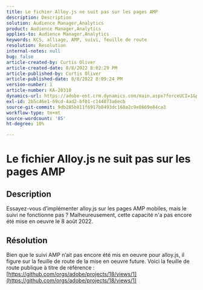 ```yaml
---
title: Le fichier Alloy.js ne suit pas sur les pages AMP
description: Description
solution: Audience Manager,Analytics
product: Audience Manager,Analytics
applies-to: Audience Manager,Analytics
keywords: KCS, alliage, AMP, suivi, feuille de route
resolution: Resolution
internal-notes: null
bug: false
article-created-by: Curtis Oliver
article-created-date: 8/8/2022 8:02:29 PM
article-published-by: Curtis Oliver
article-published-date: 8/8/2022 8:09:24 PM
version-number: 1
article-number: KA-20310
dynamics-url: https://adobe-ent.crm.dynamics.com/main.aspx?forceUCI=1&pagetype=entityrecord&etn=knowledgearticle&id=e0519906-5517-ed11-b83e-0022480868ff
exl-id: 2b5c46e1-69cd-4ad2-bf01-c144873a6ecb
source-git-commit: 9db285b811f6917b8493dc168a2c9e8669e84ca3
workflow-type: tm+mt
source-wordcount: '85'
ht-degree: 10%

---
```


# Le fichier Alloy.js ne suit pas sur les pages AMP

## Description


Essayez-vous d’implémenter alloy.js sur les pages AMP mobiles, mais le suivi ne fonctionne pas ? Malheureusement, cette capacité n&#39;a pas encore été mise en oeuvre le 8 août 2022.


## Résolution


Bien que le suivi AMP n’ait pas encore été mis en oeuvre pour alloy.js, il figure sur la feuille de route de la mise en oeuvre future. Voici la feuille de route publique à titre de référence : [https://github.com/orgs/adobe/projects/18/views/1](https://github.com/orgs/adobe/projects/18/views/1)
